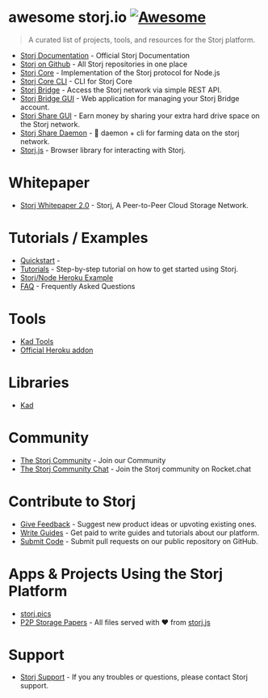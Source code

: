 # awesome storj.io [![Awesome](https://cdn.rawgit.com/sindresorhus/awesome/d7305f38d29fed78fa85652e3a63e154dd8e8829/media/badge.svg)](https://github.com/sindresorhus/awesome) 

> A curated list of projects, tools, and resources for the Storj platform. 

- [Storj Documentation](https://docs.storj.io/docs) - Official Storj Documentation
- [Storj on Github](https://github.com/storj) - All Storj repositories in one place
- [Storj Core](https://github.com/Storj/core) - Implementation of the Storj protocol for Node.js
- [Storj Core CLI](https://github.com/Storj/core-cli) - CLI for Storj Core
- [Storj Bridge](https://github.com/Storj/bridge) - Access the Storj network via simple REST API.
- [Storj Bridge GUI](https://github.com/Storj/bridge-gui) - Web application for managing your Storj Bridge account.
- [Storj Share GUI](https://github.com/Storj/storjshare-gui) - Earn money by sharing your extra hard drive space on the Storj network.
- [Storj Share Daemon](https://github.com/storj/storjshare-daemon) - :imp: daemon + cli for farming data on the storj network. 
- [Storj.js](https://github.com/Storj/storj.js) - Browser library for interacting with Storj.  
 
# Whitepaper
- [Storj Whitepaper 2.0](https://storj.io/storj.pdf) - Storj, A Peer-to-Peer Cloud Storage Network.

# Tutorials / Examples 
- [Quickstart](https://docs.storj.io/) - 
- [Tutorials](https://storj.github.io/core/) - Step-by-step tutorial on how to get started using Storj.
- [Storj/Node Heroku Example](https://github.com/Storj/storj-node-heroku-example)
- [FAQ](https://storj.io/faq.html) - Frequently Asked Questions

# Tools
- [Kad Tools](https://github.com/kadtools)
- [Official Heroku addon](https://elements.heroku.com/addons/storj)

# Libraries
- [Kad](https://github.com/kadtools/kad)

# Community
- [The Storj Community](https://storj.io/community.html) - Join our Community
- [The Storj Community Chat](https://community.storj.io/) - Join the Storj community on Rocket.chat

# Contribute to Storj
- [Give Feedback](https://wantoo.io/storj-product-feedback/) - Suggest new product ideas or upvoting existing ones.
- [Write Guides](https://storj.io/get-paid-to-write.html) - Get paid to write guides and tutorials about our platform.
- [Submit Code](https://storj.io/developers.html) - Submit pull requests on our public repository on GitHub.

# Apps & Projects Using the Storj Platform
- [storj.pics](storj.pics)
- [P2P Storage Papers](http://hub.prestwi.ch/) - All files served with ❤️ from [storj.js](https://github.com/Storj/storj.js)

# Support
- [Storj Support](https://docs.storj.io/discuss) - If you any troubles or questions, please contact Storj support.
